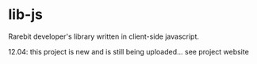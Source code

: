 lib-js
======

Rarebit developer's library written in client-side javascript.

12.04: this project is new and is still being uploaded...  see project website

